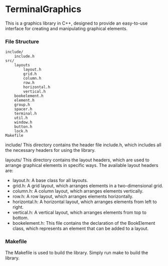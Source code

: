 # TerminalGraphics
This is a graphics library in C++, designed to provide an easy-to-use interface for creating and manipulating graphical elements.

### File Structure
```
include/
    include.h
src/
    layouts
        layout.h
        grid.h
        column.h
        row.h
        horizontal.h
        vertical.h
    bookelement.h
    element.h
    group.h
    spacer.h
    terminal.h
    util.h
    window.h
    button.h
    lock.h
Makefile
```
include/
This directory contains the header file include.h, which includes all the necessary headers for using the library.

layouts/
This directory contains the layout headers, which are used to arrange graphical elements in specific ways. The available layout headers are:

- layout.h: A base class for all layouts.
- grid.h: A grid layout, which arranges elements in a two-dimensional grid.
- column.h: A column layout, which arranges elements vertically.
- row.h: A row layout, which arranges elements horizontally.
- horizontal.h: A horizontal layout, which arranges elements from left to right.
- vertical.h: A vertical layout, which arranges elements from top to bottom.
- bookelement.h: This file contains the declaration of the BookElement class, which represents an element that can be added to a layout.

### Makefile
The Makefile is used to build the library. Simply run make to build the library.
